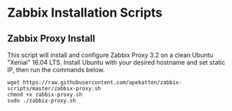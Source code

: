 # Zabbix Installation Scripts

## Zabbix Proxy Install
This script will install and configure Zabbix Proxy 3.2 on a clean Ubuntu "Xenial" 16.04 LTS.
Install Ubuntu with your desired hostname and set static IP, then run the commands below.
```
wget https://raw.githubusercontent.com/apekatten/zabbix-scripts/master/zabbix-proxy.sh
chmod +x zabbix-proxy.sh
sudo ./zabbix-proxy.sh
```
